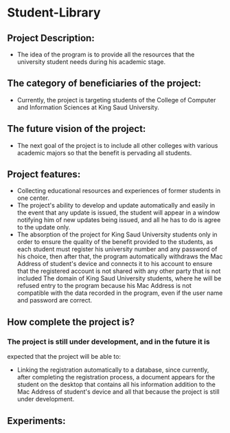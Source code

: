 # Student-Library

## Project Description:
- The idea of the program is to provide all the resources that the 
university student needs during his academic stage.

## The category of beneficiaries of the project:
- Currently, the project is targeting students of the College of 
Computer and Information Sciences at King Saud University.

## The future vision of the project:
- The next goal of the project is to include all other colleges with 
various academic majors so that the benefit is pervading all 
students.

## Project features:
- Collecting educational resources and experiences of former 
students in one center.
- The project's ability to develop and update automatically 
and easily in the event that any update is issued, the student will 
appear in a window notifying him of new updates being issued, 
and all he has to do is agree to the update only.
- The absorption of the project for King Saud University students 
only in order to ensure the quality of the benefit provided to the 
students, as each student must register his university number 
and any password of his choice, then after that, the program 
automatically withdraws the Mac Address of student's device 
and connects it to his account to ensure that the registered 
account is not shared with any other party that is not included 
The domain of King Saud University students, where he will be 
refused entry to the program because his Mac Address is not 
compatible with the data recorded in the program, even if the 
user name and password are correct.

## How complete the project is?

### The project is still under development, and in the future it is 
expected that the project will be able to:
- Linking the registration automatically to a database, 
since currently, after completing the registration 
process, a document appears for the student on the 
desktop that contains all his information addition to the 
Mac Address of student's device and all that because 
the project is still under development.

## Experiments:


